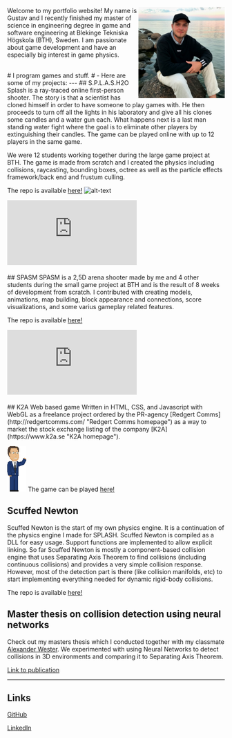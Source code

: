 <p>
 <img align="right" src="./assets/Jag.jpg# bordered" width="200">
 Welcome to my portfolio website! My name is Gustav and I recently finished my master of science in engineering degree in game and software engineering at Blekinge Tekniska Högskola (BTH), Sweden. I am passionate about game development and have an especially big interest in game physics.
</p>
<br/>
# I program games and stuff. 
# - Here are some of my projects: 
---
## S.P.L.A.S.H2O
Splash is a ray-traced online first-person shooter. The story is that a scientist has cloned himself in order to have someone to play games with. He then proceeds to turn off all the lights in his laboratory and give all his clones some candles and a water gun each. What happens next is a last man standing water fight where the goal is to eliminate other players by extinguishing their candles. The game can be played online with up to 12 players in the same game.

We were 12 students working together during the large game project at BTH. The game is made from scratch and I created the physics including collisions, raycasting, bounding boxes, octree as well as the particle effects framework/back end and frustum culling.

The repo is available [here!](https://github.com/BTH-StoraSpel-DXR/SPLASH "SPLASH repo")
![alt-text](https://raw.githubusercontent.com/BTH-StoraSpel-DXR/SPLASH/master/GitHubMedia/splash_logo.png "SPLASH20 logo")

<div class="container">
<iframe src="https://www.youtube.com/embed/NXo2Lea5HGo" 
frameborder="0" allowfullscreen class="video"></iframe>
</div>
<br/>
## SPASM
SPASM is a 2,5D arena shooter made by me and 4 other students during the small game project at BTH and is the result of 8 weeks of development from scratch. I contributed with creating models, animations, map building, block appearance and connections, score visualizations, and some varius gameplay related features.

The repo is available [here!](https://github.com/Piratkopia13/DV1504_SPASM "SPASM repo")

<div class="container">
<iframe src="https://www.youtube.com/embed/ansdNcRM_0Q"
frameborder="0" allowfullscreen class="video"></iframe>
</div>
<br/>
## K2A Web based game
Written in HTML, CSS, and Javascript with WebGL as a freelance project ordered by the PR-agency [Redgert Comms](http://redgertcomms.com/ "Redgert Comms homepage") as a way to market the stock exchange listing of the company [K2A](https://www.k2a.se "K2A homepage").

![alt-text](./K2A/Assets/Textures/Characters/Johan/Johan_K2A.png "Johan K2A") The game can be played [here!](./K2A "K2A Game")
<br/>
## Scuffed Newton
Scuffed Newton is the start of my own physics engine. It is a continuation of the physics engine I made for SPLASH. Scuffed Newton is compiled as a DLL for easy usage. Support functions are implemented to allow explicit linking. So far Scuffed Newton is mostly a component-based collision engine that uses Separating Axis Theorem to find collisions (including continuous collisions) and provides a very simple collision response. However, most of the detection part is there (like collision manifolds, etc) to start implementing everything needed for dynamic rigid-body collisions.

The repo is available [here!](https://github.com/Praccen/ScuffedNewton "Scuffed Newton repo")
<br/>
## Master thesis on collision detection using neural networks
Check out my masters thesis which I conducted together with my classmate [Alexander Wester](https://pirat.dev). We experimented with using Neural Networks to detect collisions in 3D environments and comparing it to Separating Axis Theorem.
 
[Link to publication](http://urn.kb.se/resolve?urn=urn:nbn:se:bth-19623 "DiVa publication")
<br/>

---
## Links
[GitHub](https://github.com/Praccen "Github profile")

[LinkedIn](https://www.linkedin.com/in/gustav-bj%C3%B6rk-47329a188 "LinkedIn profile")
